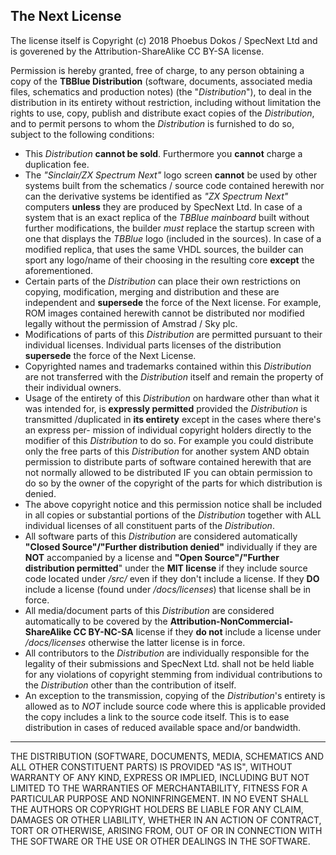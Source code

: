 The Next License
----------------

The license itself is Copyright (c) 2018 Phoebus Dokos / SpecNext Ltd and is goverened by the Attribution-ShareAlike CC BY-SA license.  

Permission is hereby granted, free of charge, to any person obtaining a copy
of the **TBBlue Distribution** (software, documents, associated media files, schematics and production notes) (the "_Distribution_"), to deal in the distribution in
its entirety without restriction, including without limitation the rights to use, 
copy, publish and distribute exact copies of the _Distribution_, and to permit 
persons to whom the _Distribution_ is furnished to do so, subject to the following 
conditions:

* This _Distribution_ **cannot be sold**. Furthermore you **cannot** charge a duplication
   fee.
* The _"Sinclair/ZX Spectrum Next"_ logo screen **cannot** be used by other systems built from the schematics / source code contained herewith nor can the derivative systems be identified as _"ZX Spectrum Next"_ computers **unless** they are produced by SpecNext Ltd. In case of a system that is an exact replica of the *TBBlue mainboard* built without further modifications, the builder *must* replace the startup screen with one that displays the _TBBlue_ logo (included in the sources). In case of a modified replica, that uses the same VHDL sources, the builder can sport any logo/name of their choosing in the resulting core **except** the aforementioned.  
* Certain parts of the _Distribution_ can place their own restrictions on 
  copying, modification, merging and distribution and these are independent and
   **supersede** the force of the Next license. For example, ROM images contained 
   herewith cannot be distributed nor modified legally without the permission of
   Amstrad / Sky plc.  
* Modifications of parts of this _Distribution_ are permitted pursuant to their 
   individual licenses. Individual parts licenses of the distribution **supersede**
   the force of the Next License.
* Copyrighted names and trademarks contained within this _Distribution_ are not
   transferred with the _Distribution_ itself and remain the property of their 
   individual owners.  
* Usage of the entirety of this _Distribution_ on hardware other than what it was 
   intended for, is **expressly permitted** provided the _Distribution_ is transmitted
   /duplicated in **its entirety** except in the cases where there's an express per-
   mission of individual copyright holders directly to the modifier of this 
   _Distribution_ to do so. For example you could distribute only the free parts 
   of this _Distribution_ for another system AND obtain permission to distribute 
   parts of software contained herewith that are not normally allowed to be 
   distributed IF you can obtain permission to do so by the owner of the 
   copyright of the parts for which distribution is denied.
* The above copyright notice and this permission notice shall be included in 
   all copies or substantial portions of the _Distribution_ together with ALL 
   individual licenses of all constituent parts of the _Distribution_.
* All software parts of this _Distribution_ are considered automatically 
   **"Closed Source"/"Further distribution denied"** individually if they are **NOT** 
   accompanied by a license and **"Open Source"/"Further distribution permitted**" 
   under the **MIT license** if they include source code located under */src/* even 
   if they don't include a license. If they **DO** include a license (found under 
   */docs/licenses*) that license shall be in force.  
* All media/document parts of this _Distribution_ are considered automatically to 
   be covered by the **Attribution-NonCommercial-ShareAlike CC BY-NC-SA** license if
   they **do not** include a license under */docs/licenses* otherwise the latter 
   license is in force.
* All contributors to the _Distribution_ are individually responsible for the 
   legality of their submissions and SpecNext Ltd. shall not be held liable for 
   any violations of copyright stemming from individual contributions to the 
   _Distribution_ other than the contribution of itself. 
* An exception to the transmission, copying of the _Distribution_'s entirety is allowed as to _NOT_ include source code where this is applicable provided the copy includes a link to the source code itself. This is to ease distribution in cases of reduced available space and/or bandwidth.  
  

----------------------------------------------------------------------------------
THE DISTRIBUTION (SOFTWARE, DOCUMENTS, MEDIA, SCHEMATICS AND ALL OTHER CONSTITUENT PARTS) IS PROVIDED "AS IS", WITHOUT WARRANTY OF ANY KIND, EXPRESS OR IMPLIED, INCLUDING BUT NOT LIMITED TO THE WARRANTIES OF MERCHANTABILITY,
FITNESS FOR A PARTICULAR PURPOSE AND NONINFRINGEMENT. IN NO EVENT SHALL THE AUTHORS OR COPYRIGHT HOLDERS BE LIABLE FOR ANY CLAIM, DAMAGES OR OTHER LIABILITY, WHETHER IN AN ACTION OF CONTRACT, TORT OR OTHERWISE, ARISING FROM, OUT OF OR IN CONNECTION WITH THE SOFTWARE OR THE USE OR OTHER DEALINGS IN THE SOFTWARE.
